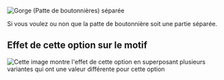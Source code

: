 ![Gorge (Patte de boutonnières) séparée](seperatebuttonholeplacket.svg)

Si vous voulez ou non que la patte de boutonnière soit une partie séparée.

## Effet de cette option sur le motif

![Cette image montre l'effet de cette option en superposant plusieurs variantes qui ont une valeur différente pour cette option](simone_seperatebuttonholeplacket_sample.svg "Effet de cette option sur le motif")
